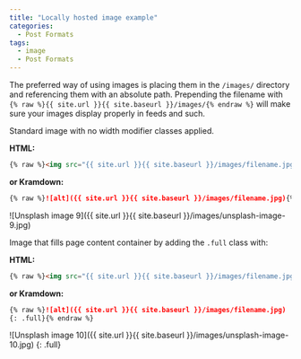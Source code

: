 ```yaml
---
title: "Locally hosted image example"
categories:
  - Post Formats
tags:
  - image
  - Post Formats
---
```


The preferred way of using images is placing them in the `/images/` directory and referencing them with an absolute path. Prepending the filename with `{% raw %}{{ site.url }}{{ site.baseurl }}/images/{% endraw %}` will make sure your images display properly in feeds and such.

Standard image with no width modifier classes applied.

**HTML:**

```html
{% raw %}<img src="{{ site.url }}{{ site.baseurl }}/images/filename.jpg" alt="">{% endraw %}
```

**or Kramdown:**

```markdown
{% raw %}![alt]({{ site.url }}{{ site.baseurl }}/images/filename.jpg){% endraw %}
```

![Unsplash image 9]({{ site.url }}{{ site.baseurl }}/images/unsplash-image-9.jpg)

Image that fills page content container by adding the `.full` class with:

**HTML:**

```html
{% raw %}<img src="{{ site.url }}{{ site.baseurl }}/images/filename.jpg" alt="" class="full">{% endraw %}
```

**or Kramdown:**

```markdown
{% raw %}![alt]({{ site.url }}{{ site.baseurl }}/images/filename.jpg)
{: .full}{% endraw %}
```

![Unsplash image 10]({{ site.url }}{{ site.baseurl }}/images/unsplash-image-10.jpg)
{: .full}